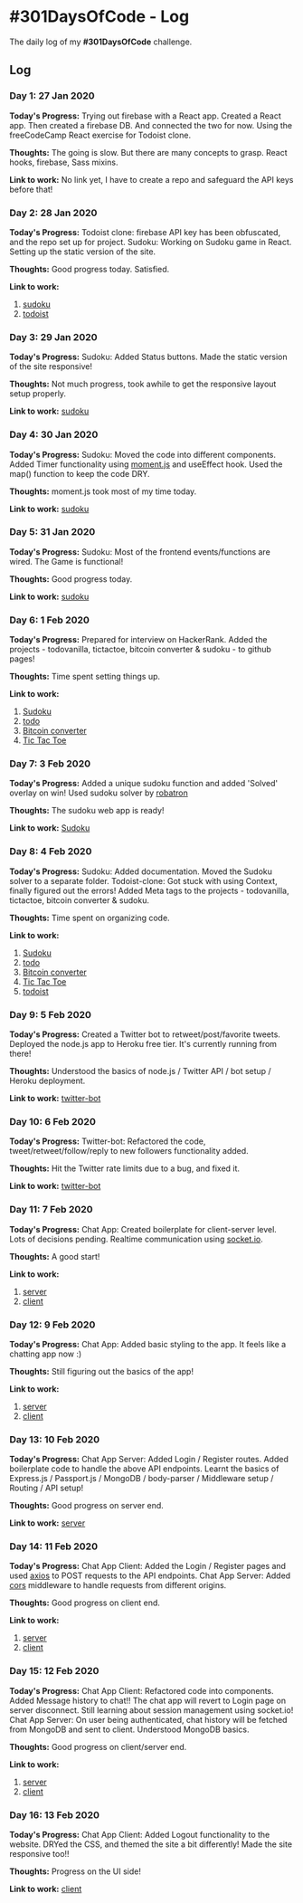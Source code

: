 # #301DaysOfCode - Log
The daily log of my **#301DaysOfCode** challenge.

## Log

### Day 1: 27 Jan 2020

**Today's Progress:** Trying out firebase with a React app. Created a React app. Then created a firebase DB. And connected the two for now. Using the freeCodeCamp React exercise for Todoist clone.

**Thoughts:** The going is slow. But there are many concepts to grasp. React hooks, firebase, Sass mixins.

**Link to work:** No link yet, I have to create a repo and safeguard the API keys before that!

### Day 2: 28 Jan 2020

**Today's Progress:** Todoist clone: firebase API key has been obfuscated, and the repo set up for project. Sudoku: Working on Sudoku game in React. Setting up the static version of the site.

**Thoughts:** Good progress today. Satisfied.

**Link to work:**
1. [sudoku](https://github.com/raravi/sudoku/commit/e48786bfb4c0a66a79a9f350dee1b05b94fe37fe)
2. [todoist](https://github.com/raravi/todoist-clone/commit/25366d22437923752d6f054636ef21fa0e97b4c5)

### Day 3: 29 Jan 2020

**Today's Progress:** Sudoku: Added Status buttons. Made the static version of the site responsive!

**Thoughts:** Not much progress, took awhile to get the responsive layout setup properly.

**Link to work:** [sudoku](https://github.com/raravi/sudoku/commit/84f7100a260fce2da8ea7b974956a4dd7649917b)

### Day 4: 30 Jan 2020

**Today's Progress:** Sudoku: Moved the code into different components. Added Timer functionality using [moment.js](https://momentjs.com/) and useEffect hook. Used the map() function to keep the code DRY.

**Thoughts:** moment.js took most of my time today.

**Link to work:** [sudoku](https://github.com/raravi/sudoku/commit/46c320b1d4643d0215cb52599971230b02f4744c)

### Day 5: 31 Jan 2020

**Today's Progress:** Sudoku: Most of the frontend events/functions are wired. The Game is functional!

**Thoughts:** Good progress today.

**Link to work:** [sudoku](https://github.com/raravi/sudoku/commit/e87d0de0fb87dd5ec41eb3e884cc551a126b0ef8)

### Day 6: 1 Feb 2020

**Today's Progress:** Prepared for interview on HackerRank. Added the projects - todovanilla, tictactoe, bitcoin converter & sudoku - to github pages!

**Thoughts:** Time spent setting things up.

**Link to work:**
1. [Sudoku](https://raravi.github.io/sudoku/)
2. [todo](https://raravi.github.io/todo-vanilla/)
3. [Bitcoin converter](https://raravi.github.io/bitcoin-converter/)
4. [Tic Tac Toe](https://raravi.github.io/tictactoe/)

### Day 7: 3 Feb 2020

**Today's Progress:** Added a unique sudoku function and added 'Solved' overlay on win!
Used sudoku solver by [robatron](https://github.com/robatron/sudoku.js)

**Thoughts:** The sudoku web app is ready!

**Link to work:** [Sudoku](https://raravi.github.io/sudoku/)

### Day 8: 4 Feb 2020

**Today's Progress:** Sudoku: Added documentation. Moved the Sudoku solver to a separate folder.
Todoist-clone: Got stuck with using Context, finally figured out the errors!
Added Meta tags to the projects - todovanilla, tictactoe, bitcoin converter & sudoku.

**Thoughts:** Time spent on organizing code.

**Link to work:**
1. [Sudoku](https://raravi.github.io/sudoku/)
2. [todo](https://raravi.github.io/todo-vanilla/)
3. [Bitcoin converter](https://raravi.github.io/bitcoin-converter/)
4. [Tic Tac Toe](https://raravi.github.io/tictactoe/)
5. [todoist](https://github.com/raravi/todoist-clone)

### Day 9: 5 Feb 2020

**Today's Progress:** Created a Twitter bot to retweet/post/favorite tweets. Deployed the node.js app to Heroku free tier. It's currently running from there!

**Thoughts:** Understood the basics of node.js / Twitter API / bot setup / Heroku deployment.

**Link to work:** [twitter-bot](https://github.com/raravi/twitter-bot)

### Day 10: 6 Feb 2020

**Today's Progress:** Twitter-bot: Refactored the code, tweet/retweet/follow/reply to new followers functionality added.

**Thoughts:** Hit the Twitter rate limits due to a bug, and fixed it.

**Link to work:** [twitter-bot](https://github.com/raravi/twitter-bot)

### Day 11: 7 Feb 2020

**Today's Progress:** Chat App: Created boilerplate for client-server level. Lots of decisions pending. Realtime communication using [socket.io](https://socket.io/get-started/chat/).

**Thoughts:** A good start!

**Link to work:**
1. [server](https://github.com/raravi/chat-app-server)
2. [client](https://github.com/raravi/chat-app-client)

### Day 12: 9 Feb 2020

**Today's Progress:** Chat App: Added basic styling to the app. It feels like a chatting app now :)

**Thoughts:** Still figuring out the basics of the app!

**Link to work:**
1. [server](https://github.com/raravi/chat-app-server)
2. [client](https://github.com/raravi/chat-app-client)

### Day 13: 10 Feb 2020

**Today's Progress:** Chat App Server: Added Login / Register routes. Added boilerplate code to handle the above API endpoints. Learnt the basics of Express.js / Passport.js / MongoDB / body-parser / Middleware setup / Routing / API setup!

**Thoughts:** Good progress on server end.

**Link to work:** [server](https://github.com/raravi/chat-app-server)

### Day 14: 11 Feb 2020

**Today's Progress:** Chat App Client: Added the Login / Register pages and used [axios](https://github.com/axios/axios) to POST requests to the API endpoints.
Chat App Server: Added [cors](https://github.com/expressjs/cors) middleware to handle requests from different origins.

**Thoughts:** Good progress on client end.

**Link to work:**
1. [server](https://github.com/raravi/chat-app-server)
2. [client](https://github.com/raravi/chat-app-client)

### Day 15: 12 Feb 2020

**Today's Progress:** Chat App Client: Refactored code into components. Added Message history to chat!! The chat app will revert to Login page on server disconnect. Still learning about session management using socket.io!
Chat App Server: On user being authenticated, chat history will be fetched from MongoDB and sent to client. Understood MongoDB basics.

**Thoughts:** Good progress on client/server end.

**Link to work:**
1. [server](https://github.com/raravi/chat-app-server)
2. [client](https://github.com/raravi/chat-app-client)

### Day 16: 13 Feb 2020

**Today's Progress:** Chat App Client: Added Logout functionality to the website. DRYed the CSS, and themed the site a bit differently! Made the site responsive too!!

**Thoughts:** Progress on the UI side!

**Link to work:** [client](https://github.com/raravi/chat-app-client)
